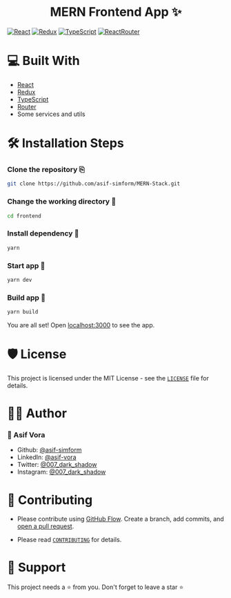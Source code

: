 <h1 align="center">MERN Frontend App ✨️</h1>

[![React](https://img.shields.io/badge/React-20232A?style=for-the-badge&logo=react&logoColor=61DAFB)](https://reactjs.org/)
[![Redux](https://img.shields.io/badge/Redux-593D88?style=for-the-badge&logo=redux&logoColor=white)](https://redux.js.org/)
[![TypeScript](https://img.shields.io/badge/TypeScript-007ACC?style=for-the-badge&logo=typescript&logoColor=white)](https://www.typescriptlang.org/)
[![ReactRouter](https://img.shields.io/badge/React_Router-CA4245?style=for-the-badge&logo=react-router&logoColor=white)](https://reactrouter.com/)


# 💻 Built With  
- [React](https://reactjs.org/)
- [Redux](https://redux.js.org/)
- [TypeScript](https://www.typescriptlang.org/)
- [Router](https://reactrouter.com/)
- Some services and utils

# 🛠️ Installation Steps

### Clone the repository ⎘
```bash
git clone https://github.com/asif-simform/MERN-Stack.git

```

### Change the working directory 📂
```bash
cd frontend
```

### Install dependency 🚚
```bash
yarn
```

### Start app 🚀
```bash
yarn dev
```

### Build app 🔨
```bash
yarn build
```

You are all set! Open [localhost:3000](http://localhost:3000/) to see the app.

# 🛡️ License

This project is licensed under the MIT License - see the [`LICENSE`](LICENSE) file for details.

# 👨‍💻 Author
### 👤 Asif Vora
- Github: [@asif-simform](https://github.com/asif-simform)
- LinkedIn: [@asif-vora](https://www.linkedin.com/in/asif-vora/)
- Twitter: [@007_dark_shadow](https://twitter.com/007_dark_shadow)
- Instagram: [@007_dark_shadow](https://www.instagram.com/007_dark_shadow/)

# 🍰 Contributing

- Please contribute using [GitHub Flow](https://guides.github.com/introduction/flow). Create a branch, add commits, and [open a pull request](https://github.com/asif-simform/MERN-Stack/compare).

- Please read [`CONTRIBUTING`](CONTRIBUTING.md) for details.

# 🙏 Support
This project needs a ⭐️  from you. Don't forget to leave a star ⭐️